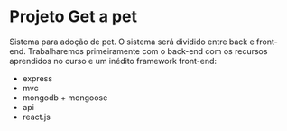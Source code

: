 # Projeto Get a pet

Sistema para adoção de pet. O sistema será dividido entre back e front-end. Trabalharemos primeiramente com o back-end com os recursos aprendidos no curso e um inédito framework front-end:

* express
* mvc
* mongodb + mongoose
* api
* react.js
